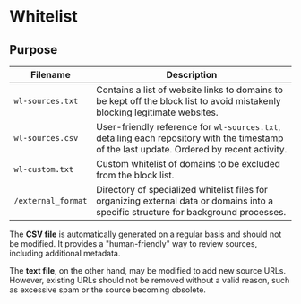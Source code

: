 # Whitelist

## Purpose

| **Filename** | **Description** |
|---|---|
| `wl-sources.txt` | Contains a list of website links to domains to be kept off the block list to avoid mistakenly blocking legitimate websites. |
| `wl-sources.csv` | User-friendly reference for `wl-sources.txt`, detailing each repository with the timestamp of the last update. Ordered by recent activity. |
| `wl-custom.txt` | Custom whitelist of domains to be excluded from the block list. |
| `/external_format` | Directory of specialized whitelist files for organizing external data or domains into a specific structure for background processes. |

The **CSV file** is automatically generated on a regular basis and should not be modified. It provides a "human-friendly" way to review sources, including additional metadata.

The **text file**, on the other hand, may be modified to add new source URLs. However, existing URLs should not be removed without a valid reason, such as excessive spam or the source becoming obsolete.